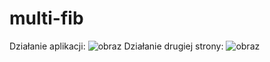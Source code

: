 # multi-fib
Działanie aplikacji:
![obraz](https://user-images.githubusercontent.com/60239006/215281923-e41337f7-1dda-4f7b-80e6-4d3573d240e6.png)
Działanie drugiej strony:
![obraz](https://user-images.githubusercontent.com/60239006/215281943-aaeb44c1-8ad0-456b-9748-cf6db9a11a2d.png)
